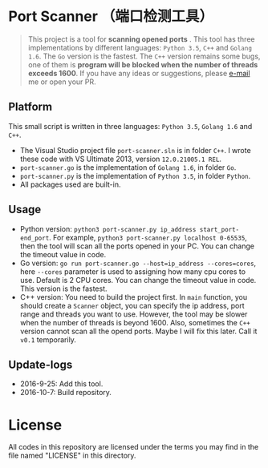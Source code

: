 # Port Scanner （端口检测工具）
> This project is a tool for **scanning opened ports** . This tool has three implementations by different languages: `Python 3.5`, `C++` and `Golang 1.6`. The `Go` version is the fastest. The `C++` version remains some bugs, one of them is **program will be blocked when the number of threads exceeds 1600**. If you have any ideas or suggestions, please [e-mail](mailto:forec@bupt.edu.cn) me or open your PR.

## Platform
This small script is written in three languages: `Python 3.5`, `Golang 1.6` and `C++`.
* The Visual Studio project file `port-scanner.sln` is in folder `C++`. I wrote these code with VS Ultimate 2013, version `12.0.21005.1 REL`.
* `port-scanner.go` is the implementation of `Golang 1.6`, in folder `Go`.
* `port-scanner.py` is the implementation of `Python 3.5`, in folder `Python`.
* All packages used are built-in.

## Usage
* Python version: `python3 port-scanner.py ip_address start_port-end_port`. For example, `python3 port-scanner.py localhost 0-65535`, then the tool will scan all the ports opened in your PC. You can change the timeout value in code.
* Go version: `go run port-scanner.go --host=ip_address --cores=cores`, here `--cores` parameter is used to assigning how many cpu cores to use. Default is 2 CPU cores. You can change the timeout value in code. This version is the fastest.
* C++ version: You need to build the project first. In `main` function, you should create a `Scanner` object, you can specify the ip address, port range and threads you want to use. However, the tool may be slower when the number of threads is beyond 1600. Also, sometimes the `C++` version cannot scan all the opend ports. Maybe I will fix this later. Call it `v0.1` temporarily.

## Update-logs
* 2016-9-25: Add this tool.
* 2016-10-7: Build repository.

# License
All codes in this repository are licensed under the terms you may find in the file named "LICENSE" in this directory.